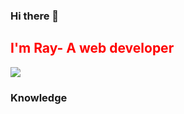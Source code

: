 ### Hi there 👋

<!--
**trongkhoile/trongkhoile** is a ✨ _special_ ✨ repository because its `README.md` (this file) appears on your GitHub profile.

Here are some ideas to get you started:

- 🔭 I’m currently working on ...
- 🌱 I’m currently learning ...
- 👯 I’m looking to collaborate on ...
- 🤔 I’m looking for help with ...
- 💬 Ask me about ...
- 📫 How to reach me: ...
- 😄 Pronouns: ...
- ⚡ Fun fact: ...
-->
<h2 style="color:red;">I'm Ray- A web developer</h2>
<img src="https://i.pinimg.com/originals/54/f0/38/54f038b8664e1ab29b659d0e0d7aef23.gif">
<h3>Knowledge</h3>
